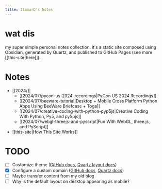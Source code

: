 ```yaml
---
title: ItamarO's Notes
---
```

# wat dis

my super simple personal notes collection. it's a static site composed using Obsidian, generated by Quartz, and published to GitHub Pages (see more [[this-site|here]]).

# Notes
- [[2024/]]
	- [[2024/07/pycon-us-2024-recordings|PyCon US 2024 Recordings]]
	- [[2024/07/beeware-tutorial|Desktop + Mobile Cross Platform Python Apps Using BeeWare Briefcase + Toga]]
	- [[2024/07/creative-coding-with-python-pyp5js|Creative Coding With Python, Py5, and py5pjs]]
	- [[2024/07/webgl-threejs-and-pyscript|Fun With WebGL, three.js, and PyScript]]
- [[this-site|How This Site Works]]

# TODO

- [ ] Customize theme ([GitHub docs](https://docs.github.com/en/pages/setting-up-a-github-pages-site-with-jekyll/adding-a-theme-to-your-github-pages-site-using-jekyll), [Quartz layout docs](https://quartz.jzhao.xyz/layout))
- [x] Configure a custom domain ([GitHub docs](https://docs.github.com/en/pages/configuring-a-custom-domain-for-your-github-pages-site), [Quartz docs](https://quartz.jzhao.xyz/hosting#custom-domain))
- [ ] Maybe transfer content from my old blog
- [ ] Why is the default layout on desktop appearing as mobile?
